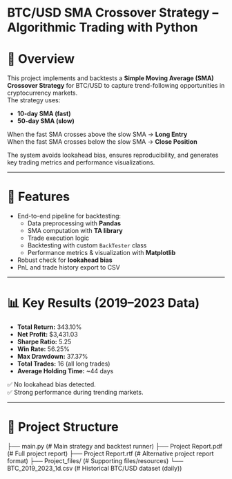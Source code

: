 # BTC/USD SMA Crossover Strategy – Algorithmic Trading with Python

# 📌 Overview
This project implements and backtests a **Simple Moving Average (SMA) Crossover Strategy** for BTC/USD to capture trend-following opportunities in cryptocurrency markets.  
The strategy uses:
- **10-day SMA (fast)**  
- **50-day SMA (slow)**  

When the fast SMA crosses above the slow SMA → **Long Entry**  
When the fast SMA crosses below the slow SMA → **Close Position**  

The system avoids lookahead bias, ensures reproducibility, and generates key trading metrics and performance visualizations.

---

# 🚀 Features
- End-to-end pipeline for backtesting:
  - Data preprocessing with **Pandas**
  - SMA computation with **TA library**
  - Trade execution logic
  - Backtesting with custom `BackTester` class
  - Performance metrics & visualization with **Matplotlib**
- Robust check for **lookahead bias**
- PnL and trade history export to CSV

---

# 📊 Key Results (2019–2023 Data)
- **Total Return:** 343.10%  
- **Net Profit:** $3,431.03  
- **Sharpe Ratio:** 5.25  
- **Win Rate:** 56.25%  
- **Max Drawdown:** 37.37%  
- **Total Trades:** 16 (all long trades)  
- **Average Holding Time:** ~44 days  

✅ No lookahead bias detected.  
✅ Strong performance during trending markets.

---

# 📂 Project Structure

├── main.py (# Main strategy and backtest runner)
├── Project Report.pdf (# Full project report)
├── Project Report.rtf (# Alternative project report format)
├── Project_files/ (# Supporting files/resources)
└── BTC_2019_2023_1d.csv (# Historical BTC/USD dataset (daily))
